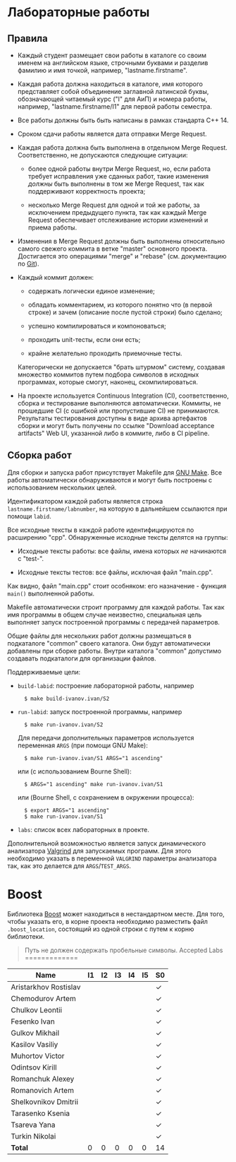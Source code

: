 Лабораторные работы
===================

Правила
-------

* Каждый студент размещает свои работы в каталоге со своим именем на
  английском языке, строчными буквами и разделив фамилию и имя
  точкой, например, "lastname.firstname".

* Каждая работа должна находиться в каталоге, имя которого
  представляет собой объединение заглавной латинской буквы,
  обозначающей читаемый курс ("I" для АиП) и номера работы, например,
  "lastname.firstname/I1" для первой работы семестра.

* Все работы должны быть быть написаны в рамках стандарта C++ 14.

* Сроком сдачи работы является дата отправки Merge Request.

* Каждая работа должна быть выполнена в отдельном Merge
  Request. Соответственно, не допускаются следующие ситуации:

    - более одной работы внутри Merge Request, но, если работа
      требует исправления уже сданных работ, такие изменения *должны*
      быть выполнены в том же Merge Request, так как поддерживают
      корректность проекта;

    - несколько Merge Request для одной и той же работы, за
      исключением предыдущего пункта, так как каждый Merge Request
      обеспечивает отслеживание истории изменений и приема работы.

* Изменения в Merge Request должны быть выполнены относительно самого
  свежего коммита в ветке "master" основного проекта. Достигается это
  операциями "merge" и "rebase" (см. документацию по
  [Git](https://git-scm.com/book)).

* Каждый коммит должен:

    - содержать логически единое изменение;

    - обладать комментарием, из которого понятно что (в первой строке)
      и зачем (описание после пустой строки) было сделано;

    - успешно компилироваться и компоноваться;

    - проходить unit-тесты, если они есть;

    - крайне желательно проходить приемочные тесты.

    Категорически не допускается "брать штурмом" систему, создавая
    множество коммитов путем подбора символов в исходных программах,
    которые смогут, наконец, скомпилироваться.

* На проекте используется Continuous Integration (CI), соответственно,
  сборка и тестирование выполняются автоматически. Коммиты, не
  прошедшие CI (с ошибкой или пропустившие CI) не
  принимаются. Результаты тестирования доступны в виде архива
  артефактов сборки и могут быть получены по ссылке "Download
  acceptance artifacts" Web UI, указанной либо в коммите, либо в CI
  pipeline.

Сборка работ
------------

Для сборки и запуска работ присутствует Makefile для
[GNU Make](https://www.gnu.org/software/make/). Все работы
автоматически обнаруживаются и могут быть построены с использованием
нескольких целей.

Идентификатором каждой работы является строка
`lastname.firstname/labnumber`, на которую в дальнейшем ссылаются при
помощи `labid`.

Все исходные тексты в каждой работе идентифицируются по расширению
"cpp". Обнаруженные исходные тексты делятся на группы:

* Исходные тексты работы: все файлы, имена которых _не_ начинаются с
  "test-".

* Исходные тексты тестов: все файлы, исключая файл "main.cpp".

Как видно, файл "main.cpp" стоит особняком: его назначение - функция
`main()` выполненной работы.

Makefile автоматически строит программу для каждой работы. Так как имя
программы в общем случае неизвестно, специальная цель выполняет запуск
построенной программы с передачей параметров.

Общие файлы для нескольких работ должны размещаться в подкаталоге
"common" своего каталога. Они будут автоматически добавлены при сборке
работы. Внутри каталога "common" допустимо создавать подкаталоги для
организации файлов.

Поддерживаемые цели:

* `build-labid`: построение лабораторной работы, например

        $ make build-ivanov.ivan/S2

* `run-labid`: запуск построенной программы, например

        $ make run-ivanov.ivan/S2

    Для передачи дополнительных параметров используется переменная
    `ARGS` (при помощи GNU Make):

        $ make run-ivanov.ivan/S1 ARGS="1 ascending"

    или (c использованием Bourne Shell):

        $ ARGS="1 ascending" make run-ivanov.ivan/S1

    или (Bourne Shell, с сохранением в окружении процесса):

        $ export ARGS="1 ascending"
        $ make run-ivanov.ivan/S1

* `labs`: список всех лабораторных в проекте.

Дополнительной возможностью является запуск динамического анализатора
[Valgrind](http://valgrind.org) для запускаемых программ. Для этого
необходимо указать в переменной `VALGRIND` параметры анализатора так,
как это делается для `ARGS`/`TEST_ARGS`.

Boost
=====

Библиотека [Boost](http://boost.org) может находиться в нестандартном
месте. Для того, чтобы указать его, в корне проекта необходимо
разместить файл `.boost_location`, состоящий из одной строки с путем к
корню библиотеки.

> Путь не должен содержать пробельные символы.
Accepted Labs
=============

| Name                  | I1 | I2 | I3 | I4 | I5 | S0 |
|-----------------------|----|----|----|----|----|----|
| Aristarkhov Rostislav |    |    |    |    |    | ✓  |
| Chemodurov Artem      |    |    |    |    |    | ✓  |
| Chulkov Leontii       |    |    |    |    |    | ✓  |
| Fesenko Ivan          |    |    |    |    |    | ✓  |
| Gulkov Mikhail        |    |    |    |    |    | ✓  |
| Kasilov Vasiliy       |    |    |    |    |    | ✓  |
| Muhortov Victor       |    |    |    |    |    | ✓  |
| Odintsov Kirill       |    |    |    |    |    | ✓  |
| Romanchuk Alexey      |    |    |    |    |    | ✓  |
| Romanovich Artem      |    |    |    |    |    | ✓  |
| Shelkovnikov Dmitrii  |    |    |    |    |    | ✓  |
| Tarasenko Ksenia      |    |    |    |    |    | ✓  |
| Tsareva Yana          |    |    |    |    |    | ✓  |
| Turkin Nikolai        |    |    |    |    |    | ✓  |
| __Total__             |   0|   0|   0|   0|   0|  14|
